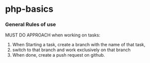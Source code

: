 # php-basics

### General Rules of use
MUST DO APPROACH when working on tasks:

1. When Starting a task, create a branch with the name of that task, 
2. switch to that branch and work exclusively on that branch
3. When done, create a push request on github.
